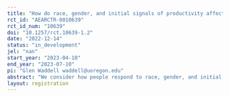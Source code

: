 ```yaml
---
title: "How do race, gender, and initial signals of productivity affect the willingness to learn more about others?"
rct_id: "AEARCTR-0010639"
rct_id_num: "10639"
doi: "10.1257/rct.10639-1.2"
date: "2022-12-14"
status: "in_development"
jel: "nan"
start_year: "2023-04-10"
end_year: "2023-07-10"
pi: "Glen Waddell waddell@uoregon.edu"
abstract: "We consider how people respond to race, gender, and initial signals of productivity when deciding whether to invest in acquiring more information about others. To this end, we have designed a survey task in which we allow subjects to purchase additional information when making incentivized decisions about a series of individuals."
layout: registration
---
```


